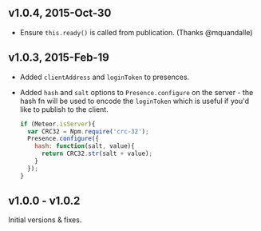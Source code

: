 ## v1.0.4, 2015-Oct-30

 * Ensure `this.ready()` is called from publication. (Thanks @mquandalle)

## v1.0.3, 2015-Feb-19

 * Added `clientAddress` and `loginToken` to presences.
 * Added `hash` and `salt` options to `Presence.configure` on the server - the hash fn will be used to
   encode the `loginToken` which is useful if you'd like to publish to the client.

   ```js
   if (Meteor.isServer){
     var CRC32 = Npm.require('crc-32');
     Presence.configure({
       hash: function(salt, value){
         return CRC32.str(salt + value);
       }
     });
   }
   ```

## v1.0.0 - v1.0.2

Initial versions & fixes.
